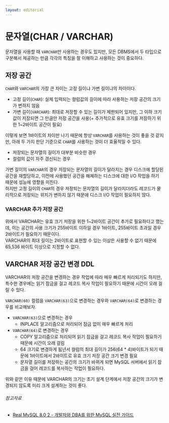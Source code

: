 ```yaml
---
layout: editorial
---
```


# 문자열(CHAR / VARCHAR)

문자열을 사용할 때 `VARCHAR`만 사용하는 경우도 있지만, 모든 DBMS에서 두 타입으로 구분해서 제공하는 만큼 각각의 특징을 잘 이해하고 사용하는 것이 중요하다.

## 저장 공간

`CHAR`와 `VARCHAR`의 가장 큰 차이는 고정 길이냐 가변 길이냐의 차이이다.

- 고정 길이(`CHAR`): 실제 입력되는 컬럼값의 길이에 따라 사용하는 저장 공간의 크기가 변하지 않음
- 가변 길이(`VARCHAR`): 최대로 저장할 수 있는 길이가 제한되어 있지만, 그 이하 크기 값이 저장되면 그 만큼만 저장 공간을 사용(+ 추가적으로 유효 크기를 저장하기 위한 1~2바이트 공간이 필요)

이렇게 보면 1바이트의 차이만 나기 때문에 항상 `VARCHAR`를 사용하는 것이 좋을 것 같지만, 아래 두 가지 판단 기준으로 `CHAR`를 사용하는 것이 더 효율적일 수 있다.

- 저장되는 문자열의 길이가 대부분 비슷한 경우
- 컬럼의 값이 자주 갱신되는 경우

가변 길이의 `VARCHAR`의 경우 저장되는 문자열의 길이가 달라지는 경우 디스크에 할당된 공간을 재할당하고, 이전에 사용했던 공간을 해제하는 디스크에 대한 I/O 작업을 하기 때문에 성능에 영향을 미친다.  
하지만 고정 길이의 `CHAR`의 경우 저장되는 문자열의 길이가 달라지더라도 레코드가 물리적으로 저장되는 위치가 변하지 않기 때문에 디스크 I/O 작업이 필요하지 않다.

### VARCHAR 추가 저장 공간

위에서 VARCHAR는 유효 크기 저장을 위한 1~2바이트 공간이 추가로 필요하다고 했는데, 이는 공간의 사용 크기가 255바이트 이하일 경우 1바이트, 255바이트 초과일 경우 2바이트가 필요하기 때문이다.  
VARCHAR의 최대 길이는 2바이트로 표현할 수 있는 이상은 사용할 수 없기 때문에 65,536 바이트 이상으로 지정할 수 없다.

## VARCHAR 저장 공간 변경 DDL

VARCHAR의 저장 공간을 변경하는 경우 작업에 따라 매우 빠르게 처리되기도 하지만, 특수한 경우에는 읽기 잠금을 걸고 레코드 복사 작업이 필요하기 때문에 시간이 오래 걸릴 수 있다.

`VARCHAR(60)` 컬럼을 `VARCHAR(63)`으로 변경하는 경우와 `VARCHAR(64)`로 변경하는 경우를 비교해보자.

- `VARCHAR(63)`으로 변경하는 경우
    - INPLACE 알고리즘으로 처리되어 잠금 없이 매우 빠르게 처리
- `VARCHAR(64)`로 변경하는 경우
    - COPY 알고리즘으로 처리되어 읽기 잠금을 걸고 레코드 복사 작업이 필요하기 때문에 시간이 오래 걸림
    - 64 크기로 변경하게 됨년서 컬럼의 최대 길이가 256(64 * 4)바이트가 되기 때문에 1바이트에서 2바이트로 유효 크기 저장 공간 크기 변경 필요
    - 문자열 길이를 저장하는 공간의 크기가 바뀌게 되면 MySQL 서버에서 읽기 잠금을 걸어 레코드를 복사하는 작업이 필요하다.

위와 같은 이유 때문에 VARCHAR의 크기는 초기 설계 단계에서 저장 공간의 크기가 변경되지 않도록 미리 크게 설계하는 것이 좋다.

###### 참고자료

- [Real MySQL 8.0 2 - 개발자와 DBA를 위한 MySQL 실전 가이드](https://www.nl.go.kr/seoji/contents/S80100000000.do?schM=intgr_detail_view_isbn&page=1&pageUnit=10&schType=simple&schStr=Real+MySql+8.0&isbn=9791158392727&cipId=228440238%2C)